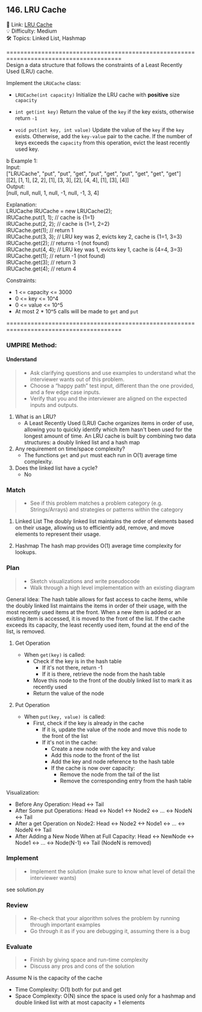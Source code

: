 ## 146. LRU Cache
🔗  Link: [LRU Cache](https://leetcode.com/problems/lru-cache/description/)<br>
💡 Difficulty: Medium<br>
🛠️ Topics: Linked List, Hashmap<br>

=======================================================================================<br>
Design a data structure that follows the constraints of a Least Recently Used (LRU) cache.

Implement the `LRUCache` class:

- `LRUCache(int capacity)` Initialize the LRU cache with **positive** size `capacity`

- `int get(int key)` Return the value of the `key` if the key exists, otherwise return `-1`

- `void put(int key, int value)` Update the value of the `key` if the `key` exists. Otherwise, add the `key-value` pair to the cache. If the number of keys exceeds the `capacity` from this operation, evict the least recently used key.

b
Example 1:<br>
Input: <br>
["LRUCache", "put", "put", "get", "put", "get", "put", "get", "get", "get"]<br>
[[2], [1, 1], [2, 2], [1], [3, 3], [2], [4, 4], [1], [3], [4]]<br>
Output:<br>
[null, null, null, 1, null, -1, null, -1, 3, 4]<br>

Explanation:<br>
LRUCache lRUCache = new LRUCache(2);<br>
lRUCache.put(1, 1); // cache is {1=1}<br>
lRUCache.put(2, 2); // cache is {1=1, 2=2}<br>
lRUCache.get(1);    // return 1<br>
lRUCache.put(3, 3); // LRU key was 2, evicts key 2, cache is {1=1, 3=3}<br>
lRUCache.get(2);    // returns -1 (not found)<br>
lRUCache.put(4, 4); // LRU key was 1, evicts key 1, cache is {4=4, 3=3}<br>
lRUCache.get(1);    // return -1 (not found)<br>
lRUCache.get(3);    // return 3<br>
lRUCache.get(4);    // return 4<br>


Constraints:<br>
- 1 <= capacity <= 3000
- 0 <= key <= 10^4
- 0 <= value <= 10^5
- At most 2 * 10^5 calls will be made to `get` and `put`

=======================================================================================<br>
### UMPIRE Method:
#### Understand

> - Ask clarifying questions and use examples to understand what the interviewer wants out of this problem.
> - Choose a “happy path” test input, different than the one provided, and a few edge case inputs. 
> - Verify that you and the interviewer are aligned on the expected inputs and outputs.

1. What is an LRU?
    - A Least Recently Used (LRU) Cache organizes items in order of use, allowing you to quickly identify which item hasn't been used for the longest amount of time. An LRU cache is built by combining two data structures: a doubly linked list and a hash map
2. Any requirement on time/space complexity?
    - The functions `get` and `put` must each run in O(1) average time complexity.
3. Does the linked list have a cycle?
    - No


### Match
> - See if this problem matches a problem category (e.g. Strings/Arrays) and strategies or patterns within the category

1. Linked List 
The doubly linked list maintains the order of elements based on their usage, allowing us to efficiently add, remove, and move elements to represent their usage.

2. Hashmap
The hash map provides O(1) average time complexity for lookups.
 
### Plan
> - Sketch visualizations and write pseudocode
> - Walk through a high level implementation with an existing diagram

General Idea: The hash table allows for fast access to cache items, while the doubly linked list maintains the items in order of their usage, with the most recently used items at the front. When a new item is added or an existing item is accessed, it is moved to the front of the list. If the cache exceeds its capacity, the least recently used item, found at the end of the list, is removed.

1) Get Operation
    - When `get(key)` is called:
        - Check if the key is in the hash table
            - If it's not there, return -1
            - If it is there, retrieve the node from the hash table
        - Move this node to the front of the doubly linked list to mark it as recently used
        - Return the value of the node

2) Put Operation
    - When `put(key, value) `is called:
        - First, check if the key is already in the cache
            - If it is, update the value of the node and move this node to the front of the list
            - If it's not in the cache:
                - Create a new node with the key and value
                - Add this node to the front of the list
                - Add the key and node reference to the hash table
                - If the cache is now over capacity:
                    - Remove the node from the tail of the list
                    - Remove the corresponding entry from the hash table

Visualization:
- Before Any Operation: Head <-> Tail
- After Some put Operations: Head <-> Node1 <-> Node2 <-> ... <-> NodeN <-> Tail
- After a get Operation on Node2: Head <-> Node2 <-> Node1 <-> ... <-> NodeN <-> Tail
- After Adding a New Node When at Full Capacity: Head <-> NewNode <-> Node1 <-> ... <-> Node(N-1) <-> Tail (NodeN is removed)

### Implement
> - Implement the solution (make sure to know what level of detail the interviewer wants)

see solution.py

### Review
> - Re-check that your algorithm solves the problem by running through important examples
> - Go through it as if you are debugging it, assuming there is a bug
### Evaluate
> - Finish by giving space and run-time complexity
> - Discuss any pros and cons of the solution

Assume N is the capacity of the cache

- Time Complexity: O(1) both for put and get
- Space Complexity: O(N) since the space is used only for a hashmap and double linked list with at most capacity + 1 elements